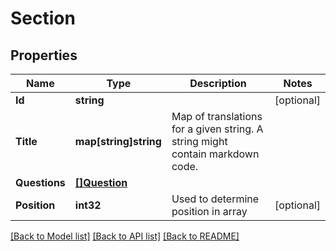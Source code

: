 # Section

## Properties

Name | Type | Description | Notes
------------ | ------------- | ------------- | -------------
**Id** | **string** |  | [optional] 
**Title** | **map[string]string** | Map of translations for a given string. A string might contain markdown code. | 
**Questions** | [**[]Question**](Question.md) |  | 
**Position** | **int32** | Used to determine position in array | [optional] 

[[Back to Model list]](../README.md#documentation-for-models) [[Back to API list]](../README.md#documentation-for-api-endpoints) [[Back to README]](../README.md)


